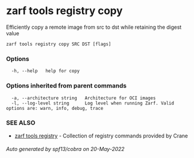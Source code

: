 # zarf tools registry copy

Efficiently copy a remote image from src to dst while retaining the digest value

```
zarf tools registry copy SRC DST [flags]
```

### Options

```
  -h, --help   help for copy
```

### Options inherited from parent commands

```
  -a, --architecture string   Architecture for OCI images
  -l, --log-level string      Log level when running Zarf. Valid options are: warn, info, debug, trace
```

### SEE ALSO

* [zarf tools registry](./)	 - Collection of registry commands provided by Crane

###### Auto generated by spf13/cobra on 20-May-2022
